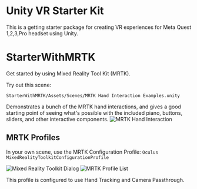# Unity VR Starter Kit
This is a getting starter package for creating VR experiences for Meta Quest 1,2,3,Pro headset using Unity.

# StarterWithMRTK
Get started by using Mixed Reality Tool Kit (MRTK).  

Try out this scene:

`StarterWithMRTK/Assets/Scenes/MRTK Hand Interaction Examples.unity`

Demonstrates a bunch of the MRTK hand interactions, and gives a good starting point of seeing what's possible with the included piano, buttons, sliders, and other interactive components.
![MRTK Hand Interaction](ReadmeFiles/MRTKHandInteractions.jpg)

## MRTK Profiles
In your own scene, use the MRTK Configuration Profile:
`Oculus MixedRealityToolkitConfigurationProfile`

![Mixed Reality Toolkit Dialog](ReadmeFiles/MixedRealityToolkit.png)
![MRTK Profile List](ReadmeFiles/MRTKProfiles.png)

This profile is configured to use Hand Tracking and Camera Passthrough.

